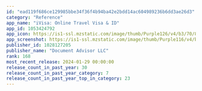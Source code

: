 ```yaml
---
id: "ead119f686ce129985bbe34f36f4b94ba42e2bdd14ac604989236b6dd3ae26d3"
category: "Reference"
app_name: "iVisa: Online Travel Visa & ID"
app_id: 1053424792
app_icon: https://is1-ssl.mzstatic.com/image/thumb/Purple126/v4/b3/70/84/b3708408-2495-ff6f-3095-d2168e8c7293/AppIcon-1x_U007emarketing-0-7-0-85-220.png/1024x1024bb.png
app_screenshot: https://is1-ssl.mzstatic.com/image/thumb/Purple116/v4/bc/1b/b2/bc1bb2d6-1ef6-27dc-f639-9de3ae799e12/0303a542-add6-49f4-9189-4bcb9713452d_iphone_6_5_inch_1242x2208_.png/1242x2688bb.png
publisher_id: 1028127205
publisher_name: "Document Advisor LLC"
rank: 168
most_recent_release: 2024-01-29 00:00:00
release_count_in_past_year: 30
release_count_in_past_year_category: 7
release_count_in_past_year_top_in_category: 23
---
```

